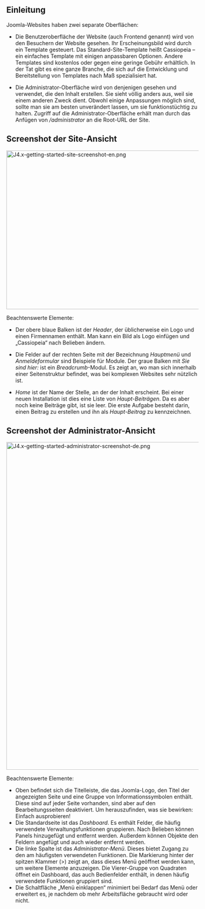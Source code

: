 <!-- Filename: J4.x:Getting_Started:_Site_and_Administrator_templates / Display title: Erste Schritte: Site- und Administrator-Templates -->

## Einleitung

Joomla-Websites haben zwei separate Oberflächen:

- Die Benutzeroberfläche der Website (auch Frontend genannt) wird von
  den Besuchern der Website gesehen. Ihr Erscheinungsbild wird durch ein
  Template gesteuert. Das Standard-Site-Template heißt Cassiopeia – ein
  einfaches Template mit einigen anpassbaren Optionen. Andere Templates
  sind kostenlos oder gegen eine geringe Gebühr erhältlich. In der Tat
  gibt es eine ganze Branche, die sich auf die Entwicklung und
  Bereitstellung von Templates nach Maß spezialisiert hat.

<!-- -->

- Die Administrator-Oberfläche wird von denjenigen gesehen und
  verwendet, die den Inhalt erstellen. Sie sieht völlig anders aus, weil
  sie einem anderen Zweck dient. Obwohl einige Anpassungen möglich sind,
  sollte man sie am besten unverändert lassen, um sie funktionstüchtig
  zu halten. Zugriff auf die Administrator-Oberfläche erhält man durch
  das Anfügen von */administrator* an die Root-URL der Site.

## Screenshot der Site-Ansicht

<img
src="https://docs.joomla.org/images/thumb/1/10/J4.x-getting-started-site-screenshot-en.png/800px-J4.x-getting-started-site-screenshot-en.png"
class="thumbborder" decoding="async"
srcset="https://docs.joomla.org/images/thumb/1/10/J4.x-getting-started-site-screenshot-en.png/1200px-J4.x-getting-started-site-screenshot-en.png 1.5x, https://docs.joomla.org/images/1/10/J4.x-getting-started-site-screenshot-en.png 2x"
data-file-width="1440" data-file-height="748" width="800" height="416"
alt="J4.x-getting-started-site-screenshot-en.png" />

Beachtenswerte Elemente:

- Der obere blaue Balken ist der *Header*, der üblicherweise ein Logo
  und einen Firmennamen enthält. Man kann ein Bild als Logo einfügen und
  „Cassiopeia“ nach Belieben ändern.

<!-- -->

- Die Felder auf der rechten Seite mit der Bezeichnung *Hauptmenü* und
  *Anmeldeformular* sind Beispiele für Module. Der graue Balken mit *Sie
  sind hier:* ist ein *Breadcrumb*-Modul. Es zeigt an, wo man sich
  innerhalb einer Seitenstruktur befindet, was bei komplexen Websites
  sehr nützlich ist.

<!-- -->

- *Home* ist der Name der Stelle, an der der Inhalt erscheint. Bei einer
  neuen Installation ist dies eine Liste von *Haupt-Beiträgen*. Da es
  aber noch keine Beiträge gibt, ist sie leer. Die erste Aufgabe besteht
  darin, einen Beitrag zu erstellen und ihn als *Haupt-Beitrag* zu
  kennzeichnen.

## Screenshot der Administrator-Ansicht

<img
src="https://docs.joomla.org/images/thumb/2/21/J4.x-getting-started-administrator-screenshot-de.png/800px-J4.x-getting-started-administrator-screenshot-de.png"
class="thumbborder" decoding="async"
srcset="https://docs.joomla.org/images/2/21/J4.x-getting-started-administrator-screenshot-de.png 1.5x"
data-file-width="1200" data-file-height="1289" width="800" height="859"
alt="J4.x-getting-started-administrator-screenshot-de.png" />

Beachtenswerte Elemente:

- Oben befindet sich die Titelleiste, die das Joomla-Logo, den Titel der
  angezeigten Seite und eine Gruppe von Informationssymbolen enthält.
  Diese sind auf jeder Seite vorhanden, sind aber auf den
  Bearbeitungsseiten deaktiviert. Um herauszufinden, was sie bewirken:
  Einfach ausprobieren!
- Die Standardseite ist das *Dashboard*. Es enthält Felder, die häufig
  verwendete Verwaltungsfunktionen gruppieren. Nach Belieben können
  Panels hinzugefügt und entfernt werden. Außerdem können Objekte den
  Feldern angefügt und auch wieder entfernt werden.
- Die linke Spalte ist das *Administrator-Menü*. Dieses bietet Zugang zu
  den am häufigsten verwendeten Funktionen. Die Markierung hinter der
  spitzen Klammer (\>) zeigt an, dass dieses Menü geöffnet werden kann,
  um weitere Elemente anzuzeigen. Die Vierer-Gruppe von Quadraten öffnet
  ein Dashboard, das auch Bedienfelder enthält, in denen häufig
  verwendete Funktionen gruppiert sind.
- Die Schaltfläche „Menü einklappen“ minimiert bei Bedarf das Menü oder
  erweitert es, je nachdem ob mehr Arbeitsfläche gebraucht wird oder
  nicht.
